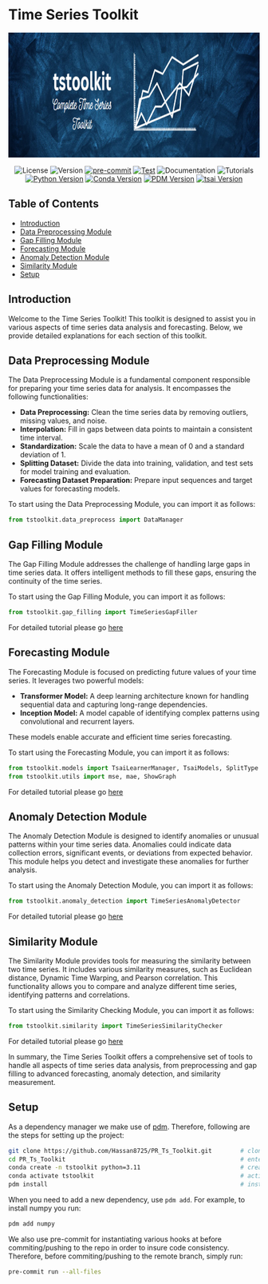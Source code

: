 # Time Series Toolkit

<div align="center">
  <img src="assets/tstoolkit_logo.png" width="1000" height="250" alt="Project Logo">
</div>

<div align="center">

![License](https://img.shields.io/badge/License-MIT-blue.svg)
![Version](https://img.shields.io/badge/Version-1.0-brightgreen.svg)
[![pre-commit](https://github.com/Hassan8725/PR_Ts_Toolkit/actions/workflows/pre-commit.yaml/badge.svg)](https://github.com/Hassan8725/PR_Ts_Toolkit/actions/workflows/pre-commit.yaml)
[![Test](https://github.com/Hassan8725/PR_Ts_Toolkit/actions/workflows/test.yaml/badge.svg)](https://github.com/Hassan8725/PR_Ts_Toolkit/actions/workflows/test.yaml)
![Documentation](https://img.shields.io/badge/Documentation-Sphinx-blue.svg)
![Tutorials](https://img.shields.io/badge/Tutorials-Available-green)
[![Python Version](https://img.shields.io/badge/Python-3.11.5-blue.svg)](https://www.python.org/downloads/)
[![Conda Version](https://img.shields.io/badge/Conda-23.5.2-blue.svg)](https://docs.conda.io/en/latest/)
[![PDM Version](https://img.shields.io/badge/PDM-2.9.0-blue.svg)](https://pdm.fming.dev/)
[![tsai Version](https://img.shields.io/badge/tsai-%E2%89%A50.3.7-blue.svg)](https://pypi.org/project/tsai/)

</div>

## Table of Contents
- [Introduction](#introduction)
- [Data Preprocessing Module](#data-preprocessing-module)
- [Gap Filling Module](#gap-filling-module)
- [Forecasting Module](#forecasting-module)
- [Anomaly Detection Module](#anomaly-detection-module)
- [Similarity Module](#similarity-module)
- [Setup](#setup)


## Introduction

Welcome to the Time Series Toolkit! This toolkit is designed to assist you in various aspects of time series data analysis and forecasting. Below, we provide detailed explanations for each section of this toolkit.


## Data Preprocessing Module

The Data Preprocessing Module is a fundamental component responsible for preparing your time series data for analysis. It encompasses the following functionalities:

- **Data Preprocessing:** Clean the time series data by removing outliers, missing values, and noise.
- **Interpolation:** Fill in gaps between data points to maintain a consistent time interval.
- **Standardization:** Scale the data to have a mean of 0 and a standard deviation of 1.
- **Splitting Dataset:** Divide the data into training, validation, and test sets for model training and evaluation.
- **Forecasting Dataset Preparation:** Prepare input sequences and target values for forecasting models.

To start using the Data Preprocessing Module, you can import it as follows:
```python
from tstoolkit.data_preprocess import DataManager
```

## Gap Filling Module

The Gap Filling Module addresses the challenge of handling large gaps in time series data. It offers intelligent methods to fill these gaps, ensuring the continuity of the time series.

To start using the Gap Filling Module, you can import it as follows:
```python
from tstoolkit.gap_filling import TimeSeriesGapFiller
```

For detailed tutorial please go [here](tutorials/Gap_Filling.ipynb)

## Forecasting Module

The Forecasting Module is focused on predicting future values of your time series. It leverages two powerful models:

- **Transformer Model:** A deep learning architecture known for handling sequential data and capturing long-range dependencies.
- **Inception Model:** A model capable of identifying complex patterns using convolutional and recurrent layers.

These models enable accurate and efficient time series forecasting.

To start using the Forecasting Module, you can import it as follows:
```python
from tstoolkit.models import TsaiLearnerManager, TsaiModels, SplitType
from tstoolkit.utils import mse, mae, ShowGraph
```

For detailed tutorial please go [here](tutorials/Forecasting_Tutorial.ipynb)

## Anomaly Detection Module

The Anomaly Detection Module is designed to identify anomalies or unusual patterns within your time series data. Anomalies could indicate data collection errors, significant events, or deviations from expected behavior. This module helps you detect and investigate these anomalies for further analysis.

To start using the Anomaly Detection Module, you can import it as follows:
```python
from tstoolkit.anomaly_detection import TimeSeriesAnomalyDetector
```

For detailed tutorial please go [here](tutorials/Anomaly_detection.ipynb)

## Similarity Module

The Similarity Module provides tools for measuring the similarity between two time series. It includes various similarity measures, such as Euclidean distance, Dynamic Time Warping, and Pearson correlation. This functionality allows you to compare and analyze different time series, identifying patterns and correlations.

To start using the Similarity Checking Module, you can import it as follows:
```python
from tstoolkit.similarity import TimeSeriesSimilarityChecker
```

For detailed tutorial please go [here](tutorials/Similarity_checker.ipynb)

In summary, the Time Series Toolkit offers a comprehensive set of tools to handle all aspects of time series data analysis, from preprocessing and gap filling to advanced forecasting, anomaly detection, and similarity measurement.

## Setup

As a dependency manager we make use of [pdm](https://pdm.fming.dev/latest/). Therefore, following are the steps for setting up the project:

```sh
git clone https://github.com/Hassan8725/PR_Ts_Toolkit.git        # clone the repository
cd PR_Ts_Toolkit                                                 # enter the project folder
conda create -n tstoolkit python=3.11                            # create a new conda environment
conda activate tstoolkit                                         # activate the created conda environment
pdm install                                                      # install the dependencies within the environment
```

When you need to add a new dependency, use `pdm add`. For example, to install numpy you run:

```sh
pdm add numpy
```

We also use pre-commit for instantiating various hooks at before commiting/pushing to the repo in order to insure code consistency. Therefore, before commiting/pushing to the remote branch, simply run:

```sh
pre-commit run --all-files
```
